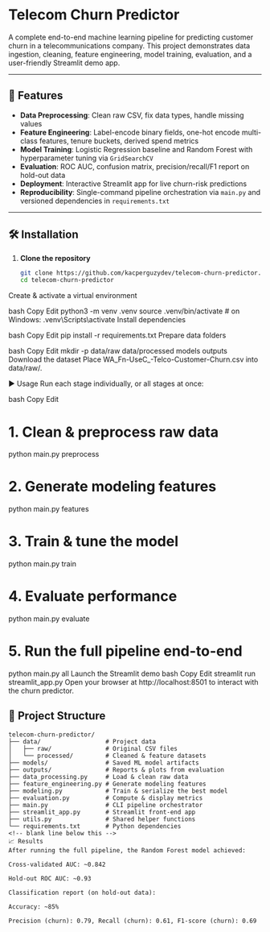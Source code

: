 # Telecom Churn Predictor

A complete end-to-end machine learning pipeline for predicting customer churn in a telecommunications company. This project demonstrates data ingestion, cleaning, feature engineering, model training, evaluation, and a user-friendly Streamlit demo app.

---

## 🚀 Features

- **Data Preprocessing**: Clean raw CSV, fix data types, handle missing values  
- **Feature Engineering**: Label-encode binary fields, one-hot encode multi-class features, tenure buckets, derived spend metrics  
- **Model Training**: Logistic Regression baseline and Random Forest with hyperparameter tuning via `GridSearchCV`  
- **Evaluation**: ROC AUC, confusion matrix, precision/recall/F1 report on hold-out data  
- **Deployment**: Interactive Streamlit app for live churn-risk predictions  
- **Reproducibility**: Single-command pipeline orchestration via `main.py` and versioned dependencies in `requirements.txt`

---

## 🛠 Installation

1. **Clone the repository**  
   ```bash
   git clone https://github.com/kacperguzydev/telecom-churn-predictor.git
   cd telecom-churn-predictor
Create & activate a virtual environment

bash
Copy
Edit
python3 -m venv .venv
source .venv/bin/activate   # on Windows: .venv\Scripts\activate
Install dependencies

bash
Copy
Edit
pip install -r requirements.txt
Prepare data folders

bash
Copy
Edit
mkdir -p data/raw data/processed models outputs
Download the dataset
Place WA_Fn-UseC_-Telco-Customer-Churn.csv into data/raw/.

▶️ Usage
Run each stage individually, or all stages at once:

bash
Copy
Edit
# 1. Clean & preprocess raw data
python main.py preprocess

# 2. Generate modeling features
python main.py features

# 3. Train & tune the model
python main.py train

# 4. Evaluate performance
python main.py evaluate

# 5. Run the full pipeline end-to-end
python main.py all
Launch the Streamlit demo
bash
Copy
Edit
streamlit run streamlit_app.py
Open your browser at http://localhost:8501 to interact with the churn predictor.

## 📂 Project Structure

<!-- blank line above this -->

```plaintext
telecom-churn-predictor/
├── data/                  # Project data
│   ├── raw/               # Original CSV files
│   └── processed/         # Cleaned & feature datasets
├── models/                # Saved ML model artifacts
├── outputs/               # Reports & plots from evaluation
├── data_processing.py     # Load & clean raw data
├── feature_engineering.py # Generate modeling features
├── modeling.py            # Train & serialize the best model
├── evaluation.py          # Compute & display metrics
├── main.py                # CLI pipeline orchestrator
├── streamlit_app.py       # Streamlit front-end app
├── utils.py               # Shared helper functions
└── requirements.txt       # Python dependencies
<!-- blank line below this -->
📈 Results
After running the full pipeline, the Random Forest model achieved:

Cross-validated AUC: ~0.842

Hold-out ROC AUC: ~0.93

Classification report (on hold-out data):

Accuracy: ~85%

Precision (churn): 0.79, Recall (churn): 0.61, F1-score (churn): 0.69
